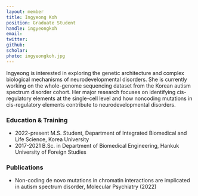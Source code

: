 ```yaml
---
layout: member
title: Ingyeong Koh
position: Graduate Student
handle: ingyeongkoh
email:
twitter:
github:
scholar: 
photo: ingyeongkoh.jpg
---
```


Ingyeong is interested in exploring the genetic architecture and complex biological mechanisms of neurodevelopmental disorders. She is currently working on the whole-genome sequencing dataset from the Korean autism spectrum disorder cohort. Her major research focuses on identifying cis-regulatory elements at the single-cell level and how noncoding mutations in cis-regulatory elements contribute to neurodevelopmental disorders.

### Education & Training
- 2022-present M.S. Student, Department of Integrated Biomedical and Life Science, Korea University
- 2017-2021 B.Sc. in Department of Biomedical Engineering, Hankuk University of Foreign Studies

### Publications
- Non-coding de novo mutations in chromatin interactions are implicated in autism spectrum disorder, Molecular Psychiatry (2022)